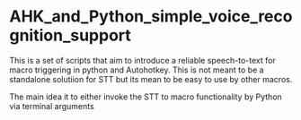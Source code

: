 # AHK_and_Python_simple_voice_recognition_support

This is a set of scripts that aim to introduce a reliable speech-to-text for macro triggering in python and Autohotkey.  This is not meant to be a standalone solutiion for STT but its mean to be easy to use by other macros. 

The main idea it to either invoke the STT to macro functionality by Python via terminal arguments 